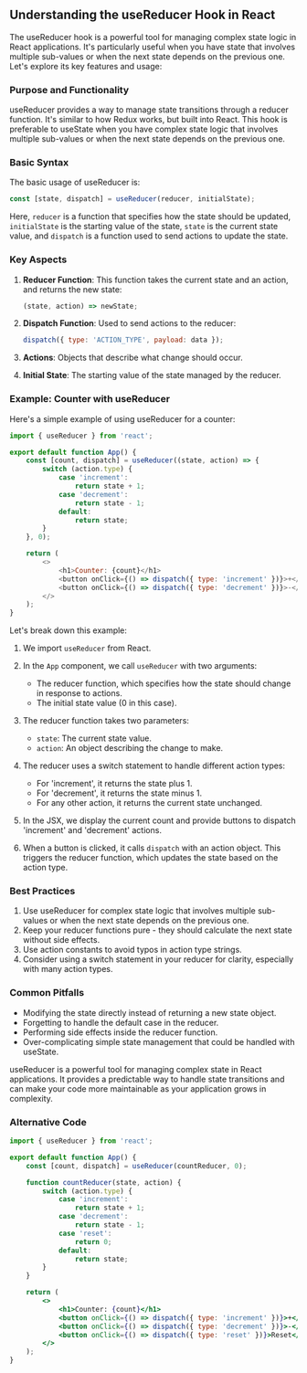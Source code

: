 ## Understanding the useReducer Hook in React

The useReducer hook is a powerful tool for managing complex state logic in React applications.
It's particularly useful when you have state that involves multiple sub-values or when the next state depends on the previous one.
Let's explore its key features and usage:

### Purpose and Functionality

useReducer provides a way to manage state transitions through a reducer function.
It's similar to how Redux works, but built into React.
This hook is preferable to useState when you have complex state logic that involves multiple sub-values or when the next state depends on the previous one.

### Basic Syntax

The basic usage of useReducer is:

```javascript
const [state, dispatch] = useReducer(reducer, initialState);
```

Here, `reducer` is a function that specifies how the state should be updated, `initialState` is the starting value of the state, `state` is the current state value, and `dispatch` is a function used to send actions to update the state.

### Key Aspects

1. **Reducer Function**: This function takes the current state and an action, and returns the new state:

    ```javascript
    (state, action) => newState;
    ```

2. **Dispatch Function**: Used to send actions to the reducer:

    ```javascript
    dispatch({ type: 'ACTION_TYPE', payload: data });
    ```

3. **Actions**: Objects that describe what change should occur.

4. **Initial State**: The starting value of the state managed by the reducer.

### Example: Counter with useReducer

Here's a simple example of using useReducer for a counter:

```javascript
import { useReducer } from 'react';

export default function App() {
    const [count, dispatch] = useReducer((state, action) => {
        switch (action.type) {
            case 'increment':
                return state + 1;
            case 'decrement':
                return state - 1;
            default:
                return state;
        }
    }, 0);

    return (
        <>
            <h1>Counter: {count}</h1>
            <button onClick={() => dispatch({ type: 'increment' })}>+</button>
            <button onClick={() => dispatch({ type: 'decrement' })}>-</button>
        </>
    );
}
```

Let's break down this example:

1. We import `useReducer` from React.

2. In the `App` component, we call `useReducer` with two arguments:

    - The reducer function, which specifies how the state should change in response to actions.
    - The initial state value (0 in this case).

3. The reducer function takes two parameters:

    - `state`: The current state value.
    - `action`: An object describing the change to make.

4. The reducer uses a switch statement to handle different action types:

    - For 'increment', it returns the state plus 1.
    - For 'decrement', it returns the state minus 1.
    - For any other action, it returns the current state unchanged.

5. In the JSX, we display the current count and provide buttons to dispatch 'increment' and 'decrement' actions.

6. When a button is clicked, it calls `dispatch` with an action object. This triggers the reducer function, which updates the state based on the action type.

### Best Practices

1. Use useReducer for complex state logic that involves multiple sub-values or when the next state depends on the previous one.
2. Keep your reducer functions pure - they should calculate the next state without side effects.
3. Use action constants to avoid typos in action type strings.
4. Consider using a switch statement in your reducer for clarity, especially with many action types.

### Common Pitfalls

-   Modifying the state directly instead of returning a new state object.
-   Forgetting to handle the default case in the reducer.
-   Performing side effects inside the reducer function.
-   Over-complicating simple state management that could be handled with useState.

useReducer is a powerful tool for managing complex state in React applications. It provides a predictable way to handle state transitions and can make your code more maintainable as your application grows in complexity.

### Alternative Code

```jsx
import { useReducer } from 'react';

export default function App() {
    const [count, dispatch] = useReducer(countReducer, 0);

    function countReducer(state, action) {
        switch (action.type) {
            case 'increment':
                return state + 1;
            case 'decrement':
                return state - 1;
            case 'reset':
                return 0;
            default:
                return state;
        }
    }

    return (
        <>
            <h1>Counter: {count}</h1>
            <button onClick={() => dispatch({ type: 'increment' })}>+</button>
            <button onClick={() => dispatch({ type: 'decrement' })}>-</button>
            <button onClick={() => dispatch({ type: 'reset' })}>Reset</button>
        </>
    );
}
```
